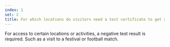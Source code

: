 ```yaml
---
index: 1
set: 2
title: For which locations do visitors need a test certificate to get access?
---
```

For access to certain locations or activities, a negative test result is required. Such as a visit to a festival or football match. 
